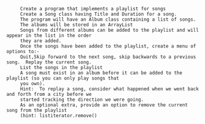	     Create a program that implements a playlist for songs
         Create a Song class having Title and Duration for a song.
         The program will have an Album class containing a list of songs.
         The albums will be stored in an ArrayList
         Songs from different albums can be added to the playlist and will appear in the list in the order
         they are added.
         Once the songs have been added to the playlist, create a menu of options to:-
         Quit,Skip forward to the next song, skip backwards to a previous song.  Replay the current song.
         List the songs in the playlist
         A song must exist in an album before it can be added to the playlist (so you can only play songs that
         you own).
         Hint:  To replay a song, consider what happened when we went back and forth from a city before we
         started tracking the direction we were going.
         As an optional extra, provide an option to remove the current song from the playlist
         (hint: listiterator.remove()
